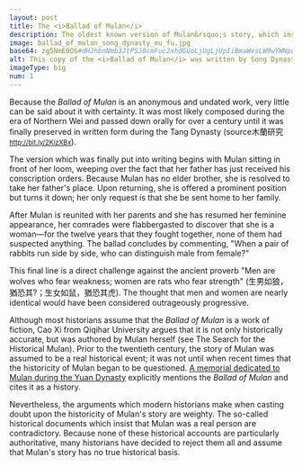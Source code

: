 ```yaml
---
layout: post
title: The <i>Ballad of Mulan</i>
description: The oldest known version of Mulan&rsquo;s story, which inspired countless retellings for centuries to come.
image: ballad_of_mulan_song_dynasty_mu_fu.jpg
base64: zg5NmE0OS#dHJhbnNmb3JtPSJ0cmFuc2xhdGUoLjUgLjUpIiBmaWxsLW9wYWNpdHk9Ii41Ij48ZWxsaXBzZSBmaWxsPSIjYzliNjlkIiBjeD0iMTgiIGN5PSI2IiByeD0iMTkiIHJ5PSIxIi8+PHBhdGggZmlsbD0iIzdlNjAzZCIgZD0iTTEgN2gxOXY0SDF6Ii8+PHBhdGggZmlsbD0iIzdhNWYzYyIgZD0iTTEwIDNsMjUtMTRWM3oiLz48cGF0aCBmaWxsPSIjYTU3ODQ5IiBkPSJNMTMgMTFsMTIgMTAgNC02eiIvPjwvZz48L3N2Zz4=
alt: This copy of the <i>Ballad of Mulan</i> was written by Song Dynasty calligrapher <a href="https://en.wikipedia.org/wiki/Mi_Fu">Mi Fu</a> in 1094 AD (Public domain).
imageType: big
num: 1
---
```


Because the *Ballad of Mulan* is an anonymous and undated work, very little can be said about it with certainty. It was most likely composed during the era of Northern Wei and passed down orally for over a century until it was finally preserved in written form during the Tang Dynasty <span class="nowrap">(<span class="tip">source<span class="tiptext">&#26408;&#34349;&#30740;&#31350;<br /><small><a href="http://bit.ly/2KizXBx">http://bit.ly/2KizXBx</a></small></span></span>).</span>

The version which was finally put into writing begins with Mulan sitting in front of her loom, weeping over the fact that her father has just received his conscription orders. Because Mulan has no elder brother, she is resolved to take her father's place. Upon returning, she is offered a prominent position but turns it down; her only request is that she be sent home to her family.

After Mulan is reunited with her parents and she has resumed her feminine appearance, her comrades were flabbergasted to discover that she is a woman&mdash;for the twelve years that they fought together, none of them had suspected anything. The ballad concludes by commenting, "When a pair of rabbits run side by side, who can distinguish male from female?"

This final line is a direct challenge against the ancient proverb "Men are wolves who fear weakness; women are rats who fear strength" (&#29983;&#30007;&#22914;&#29436;&#65292;&#29494;&#24656;&#20854;?&#65307;&#29983;&#22899;&#22914;&#40736;&#65292;&#29494;&#24656;&#20854;&#34382;). The thought that men and women are nearly identical would have been considered outrageously progressive.

Although most historians assume that the *Ballad of Mulan* is a work of fiction, Cao Xi from Qiqihar University argues that it is not only historically accurate, but was authored by Mulan herself (see The Search for the Historical Mulan). Prior to the twentieth century, the story of Mulan was assumed to be a real historical event; it was not until when recent times that the historicity of Mulan began to be questioned. [A memorial dedicated to Mulan during the Yuan Dynasty](../yuan/memorial_filial_general) explicitly mentions the *Ballad of Mulan* and cites it as a history.

Nevertheless, the arguments which modern historians make when casting doubt upon the historicity of Mulan's story are weighty. The so-called historical documents which insist that Mulan was a real person are contradictory. Because none of these historical accounts are particularly authoritative, many historians have decided to reject them all and assume that Mulan's story has no true historical basis.

<link rel="stylesheet" href="/assets/themes/twitter/css/tip.css" type="text/css" media="all" />
